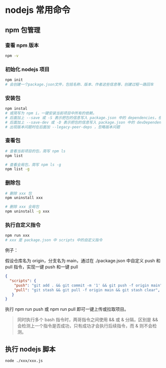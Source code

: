 # nodejs 常用命令

## npm 包管理

### 查看 npm 版本

```bash
npm -v
```

### 初始化 nodejs 项目

```bash
npm init
# 会创建一个package.json文件，包括名称、版本、作者这些信息等，创建过程一路回车
```

### 安装包

```bash
npm instal
# 或简写为 npm i，一键安装当前项目中所有的依赖。
# 后面加上 --save 或 -S 表示把包的信息写入 package.json 中的 dependencies，但不加也会默认写入。
# 后面加上 --save-dev 或 -D 表示把包的信息写入 package.json 中的 devDependencies
# 出现版本问题时在后面加 --legacy-peer-deps ，忽略版本问题
```

### 查看包

```bash
# 查看当前项目的包，简写 npm ls
npm list

# 查看全局包，简写 npm ls -g
npm list -g
```

### 删除包

```bash
# 删除 xxx 包
npm uninstall xxx

# 删除 xxx 全局包
npm uninstall -g xxx
```

### 执行自定义指令

```bash
npm run xxx
# xxx 是 package.json 中 scripts 中的自定义指令
```

例子：

假设仓库名为 origin，分支名为 main，通过在 ./package.json 中自定义 push 和 pull 指令，实现一键 push 和一键 pull

```json
{
  "scripts": {
    "push": "git add . && git commit -m '1' && git push -f origin main",
    "pull": "git stash && git pull -f origin main && git stash clear",
   }
}
```

执行 npm run push 或 npm run pull 即可一键上传或拉取项目。

> 同时执行多个 bash 指令时，两哥指令之间使用 && 或 & 分隔，区别是 && 会检测上一个指令是否成功，只有成功才会执行后续指令，而 & 则不会检测。

## 执行 nodejs 脚本

```bash
node ./xxx/xxx.js
```
